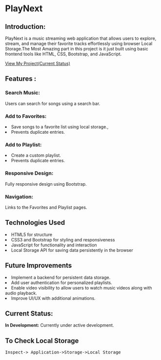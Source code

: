 # PlayNext

## Introduction: 
PlayNext  is a music streaming web application that allows users to explore, stream, and manage their favorite tracks effortlessly using browser Local Storage.The Most Amazing part in this project is it just built using basic frontend tools like HTML, CSS, Bootstrap, and JavaScript.

<a href="https://pooja-velmurugen.github.io/PlayNext/">View My Project(Current Status)</a>



## Features :
### Search Music:
Users can search for songs using a search bar.

### Add to Favorites:
<li>Save songs to a favorite list using local storage.,</li>
<li>Prevents duplicate entries.</li>

### Add to Playlist:
<li>Create a custom playlist.</li>
<li>Prevents duplicate entries.</li>

### Responsive Design:
Fully responsive design using Bootstrap.
 
### Navigation:
Links to the Favorites and Playlist pages.


## Technologies Used

<li>HTML5 for structure</li>
<li>CSS3 and Bootstrap for styling and responsiveness</li>
<li>JavaScript for functionality and interaction</li>
<li>Local Storage API for saving data persistently in the browser</li>

## Future Improvements

<li>Implement a backend for persistent data storage.</li>
<li>Add user authentication for personalized playlists.</li>
<li>Enable video visibility to allow users to watch music videos along with audio playback.</li>
<li>Improve UI/UX with additional animations.</li>

## Current Status:
 **In Development:** Currently under active development.

## To Check Local Storage
<pre>Inspect-> Application->Storage->Local Storage</pre>


